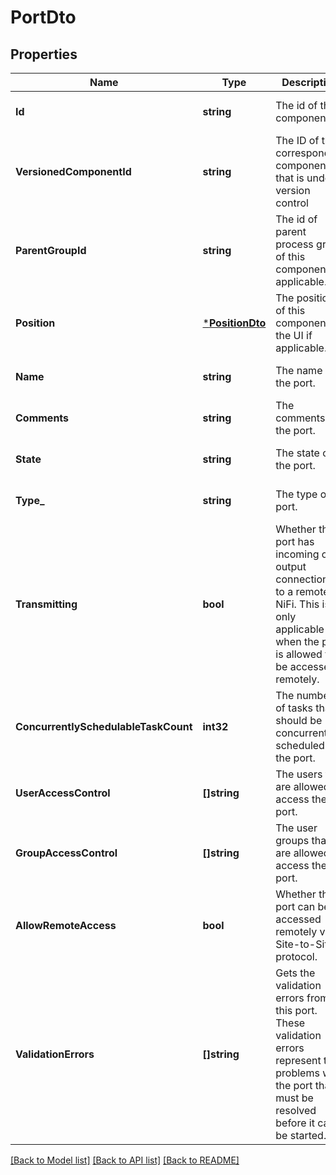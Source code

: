 # PortDto

## Properties
Name | Type | Description | Notes
------------ | ------------- | ------------- | -------------
**Id** | **string** | The id of the component. | [optional] [default to null]
**VersionedComponentId** | **string** | The ID of the corresponding component that is under version control | [optional] [default to null]
**ParentGroupId** | **string** | The id of parent process group of this component if applicable. | [optional] [default to null]
**Position** | [***PositionDto**](PositionDTO.md) | The position of this component in the UI if applicable. | [optional] [default to null]
**Name** | **string** | The name of the port. | [optional] [default to null]
**Comments** | **string** | The comments for the port. | [optional] [default to null]
**State** | **string** | The state of the port. | [optional] [default to null]
**Type_** | **string** | The type of port. | [optional] [default to null]
**Transmitting** | **bool** | Whether the port has incoming or output connections to a remote NiFi. This is only applicable when the port is allowed to be accessed remotely. | [optional] [default to null]
**ConcurrentlySchedulableTaskCount** | **int32** | The number of tasks that should be concurrently scheduled for the port. | [optional] [default to null]
**UserAccessControl** | **[]string** | The users that are allowed to access the port. | [optional] [default to null]
**GroupAccessControl** | **[]string** | The user groups that are allowed to access the port. | [optional] [default to null]
**AllowRemoteAccess** | **bool** | Whether this port can be accessed remotely via Site-to-Site protocol. | [optional] [default to null]
**ValidationErrors** | **[]string** | Gets the validation errors from this port. These validation errors represent the problems with the port that must be resolved before it can be started. | [optional] [default to null]

[[Back to Model list]](../pkg/nifi/README.md#documentation-for-models) [[Back to API list]](../pkg/nifi/README.md#documentation-for-api-endpoints) [[Back to README]](../pkg/nifi/README.md)


